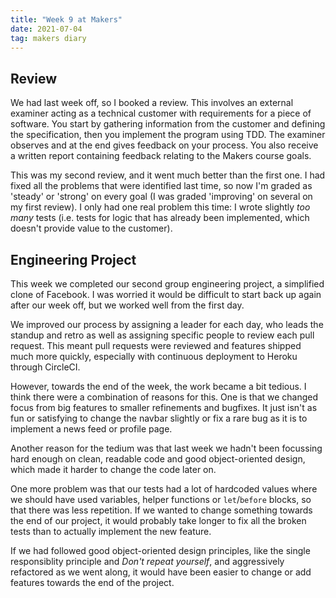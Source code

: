 ```yaml
---
title: "Week 9 at Makers"
date: 2021-07-04
tag: makers diary
---
```


## Review

We had last week off, so I booked a review. This involves an external examiner acting as a technical customer with requirements for a piece of software. You start by gathering information from the customer and defining the specification, then you implement the program using TDD. The examiner observes and at the end gives feedback on your process. You also receive a written report containing feedback relating to the Makers course goals.

This was my second review, and it went much better than the first one. I had fixed all the problems that were identified last time, so now I'm graded as 'steady' or 'strong' on every goal (I was graded 'improving' on several on my first review). I only had one real problem this time:  I wrote slightly _too many_ tests (i.e. tests for logic that has already been implemented, which doesn't provide value to the customer).

## Engineering Project

This week we completed our second group engineering project, a simplified clone of Facebook. I was worried it would be difficult to start back up again after our week off, but we worked well from the first day. 

We improved our process by assigning a leader for each day, who leads the standup and retro as well as assigning specific people to review each pull request. This meant pull requests were reviewed and features shipped much more quickly, especially with continuous deployment to Heroku through CircleCI.

However, towards the end of the week, the work became a bit tedious. I think there were a combination of reasons for this. One is that we changed focus from big features to smaller refinements and bugfixes. It just isn't as fun or satisfying to change the navbar slightly or fix a rare bug as it is to implement a news feed or profile page.

Another reason for the tedium was that last week we hadn't been focussing hard enough on clean, readable code and good object-oriented design, which made it harder to change the code later on.

One more problem was that our tests had a lot of hardcoded values where we should have used variables, helper functions or `let`/`before` blocks, so that there was less repetition. If we wanted to change something towards the end of our project, it would probably take longer to fix all the broken tests than to actually implement the new feature.

If we had followed good object-oriented design principles, like the single responsiblity principle and _Don't repeat yourself_, and aggressively refactored as we went along, it would have been easier to change or add features towards the end of the project.